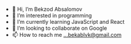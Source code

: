 - 👋 Hi, I’m Bekzod Absalomov
- 👀 I’m interested in programming
- 🌱 I’m currently learning JavaScript and React
- 💞️ I’m looking to collaborate on Google
- 📫 How to reach me ...bekablvk@gmail.com
